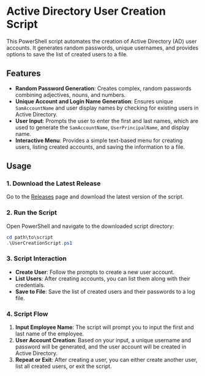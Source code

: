 # Active Directory User Creation Script

This PowerShell script automates the creation of Active Directory (AD) user accounts. It generates random passwords, unique usernames, and provides options to save the list of created users to a file.

## Features

- **Random Password Generation**: Creates complex, random passwords combining adjectives, nouns, and numbers.
- **Unique Account and Login Name Generation**: Ensures unique `SamAccountName` and user display names by checking for existing users in Active Directory.
- **User Input**: Prompts the user to enter the first and last names, which are used to generate the `SamAccountName`, `UserPrincipalName`, and display name.
- **Interactive Menu**: Provides a simple text-based menu for creating users, listing created accounts, and saving the information to a file.

## Usage

### 1. Download the Latest Release

Go to the [Releases](https://github.com/AlteredMinds/AD_UserCreator/releases) page and download the latest version of the script.

### 2. Run the Script

Open PowerShell and navigate to the downloaded script directory:

```powershell
cd path\to\script
.\UserCreationScript.ps1
```

### 3. Script Interaction

- **Create User**: Follow the prompts to create a new user account. 
- **List Users**: After creating accounts, you can list them along with their credentials.
- **Save to File**: Save the list of created users and their passwords to a log file.

### 4. Script Flow

1. **Input Employee Name**: The script will prompt you to input the first and last name of the employee.
2. **User Account Creation**: Based on your input, a unique username and password will be generated, and the user account will be created in Active Directory.
3. **Repeat or Exit**: After creating a user, you can either create another user, list all created users, or exit the script.
